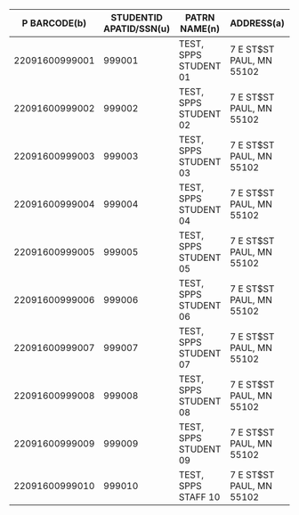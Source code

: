 |P BARCODE(b)|STUDENTID APATID/SSN(u)|PATRN NAME(n)|ADDRESS(a)|TELEPHONE(t)|SCHOOL(e)|GRADE(f)|STATUS(g)|EMAIL ADDR(z)|PIN(=)|HOLD CODE(c)|BIRTH DATE|DOB(d)|PCODE2|EXP DATE|PTYPE PATCAT?|
|------------|-----------------------|-------------|----------|------------|---------|--------|---------|-------------|------|------------|------------|------|--------|----------|----------------|
|22091600999001|999001|TEST, SPPS STUDENT 01|7 E ST$ST PAUL, MN 55102|651-999-7357|Johnson High School|11|e|Lisa.Motschke@ci.stpaul.mn.us|12312001|T9001|2001-12-31|2001-12-31|c|2020-09-30|18|
|22091600999002|999002|TEST, SPPS STUDENT 02|7 E ST$ST PAUL, MN 55102|651-999-7357|Central High School|10|e|Lisa.Motschke@ci.stpaul.mn.us|12312002|T9002|2002-12-31|2002-12-31|c|2020-09-30|18|
|22091600999003|999003|TEST, SPPS STUDENT 03|7 E ST$ST PAUL, MN 55102|651-999-7357|Humboldt High School|9|e|Lisa.Motschke@ci.stpaul.mn.us|12312003|T9003|2003-12-31|2003-12-31|c|2020-09-30|18|
|22091600999004|999004|TEST, SPPS STUDENT 04|7 E ST$ST PAUL, MN 55102|651-999-7357|Farnsworth Middle School|8|e|Lisa.Motschke@ci.stpaul.mn.us|12312004|T9004|2004-12-31|2004-12-31|c|2020-09-30|18|
|22091600999005|999005|TEST, SPPS STUDENT 05|7 E ST$ST PAUL, MN 55102|651-999-7357|Murray Middle School|7|e|Lisa.Motschke@ci.stpaul.mn.us|12312005|T9005|2005-12-31|2005-12-31|c|2020-09-30|18|
|22091600999006|999006|TEST, SPPS STUDENT 06|7 E ST$ST PAUL, MN 55102|651-999-7357|Ramsey Middle School|6|e|Lisa.Motschke@ci.stpaul.mn.us|12312006|T9006|2006-12-31|2006-12-31|c|2020-09-30|18|
|22091600999007|999007|TEST, SPPS STUDENT 07|7 E ST$ST PAUL, MN 55102|651-999-7357|Chelsea Heights Elementary School|5|e|Lisa.Motschke@ci.stpaul.mn.us|12312007|T9007|2007-12-31|2007-12-31|c|2020-09-30|17|
|22091600999008|999008|TEST, SPPS STUDENT 08|7 E ST$ST PAUL, MN 55102|651-999-7357|Bruce Vento Elementary School|4|e|Lisa.Motschke@ci.stpaul.mn.us|12312008|T9008|2008-12-31|2008-12-31|c|2020-09-30|17|
|22091600999009|999009|TEST, SPPS STUDENT 09|7 E ST$ST PAUL, MN 55102|651-999-7357|Obama Elementary School|K|e|Lisa.Motschke@ci.stpaul.mn.us|12312012|T9009|2012-12-31|2012-12-31|c|2020-09-30|17|
|22091600999010|999010|TEST, SPPS STAFF 10|7 E ST$ST PAUL, MN 55102|651-999-7357|Farnsworth Middle School||e|Lisa.Motschke@ci.stpaul.mn.us||T9010|||t|2020-09-30|19|
